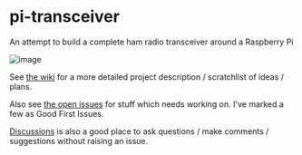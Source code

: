 # pi-transceiver
An attempt to build a complete ham radio transceiver around a Raspberry Pi

![image](https://user-images.githubusercontent.com/37816024/147885269-a6290add-5e59-4768-b140-572e6e029b55.png)

See [the wiki](https://github.com/M0LTE/pi-transceiver/wiki) for a more detailed project description / scratchlist of ideas / plans.

Also see [the open issues](https://github.com/M0LTE/pi-transceiver/issues) for stuff which needs working on. I've marked a few as Good First Issues.

[Discussions](https://github.com/M0LTE/pi-transceiver/discussions) is also a good place to ask questions / make comments / suggestions without raising an issue.
